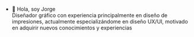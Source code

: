 - 👋 Hola, soy Jorge <br>
Diseñador gráfico con experiencia principalmente en diseño de impresiones, actualmente especializándome en diseño UX/UI, motivado en adquirir nuevos conocimientos y experiencias


<!---
jokercg/jokercg is a ✨ special ✨ repository because its `README.md` (this file) appears on your GitHub profile.
You can click the Preview link to take a look at your changes.
--->
